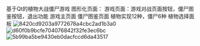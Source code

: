 基于Qt的植物大战僵尸游戏
图形化页面：
游戏页面：游戏对战页面按钮，僵尸图鉴按钮，退出功能
游戏主页面
僵尸图鉴页面
植物实现12种，僵尸6种
植物选择面板
![8420cd9203a9772678a4cbc2ad1b3a0](https://github.com/user-attachments/assets/5eb402be-e88d-4600-9e56-a7ac89347965)
![d60f0b9bcfe704076842f32fe3ec6bc](https://github.com/user-attachments/assets/95354504-808b-4a0a-b080-91e0a178b504)
![5b99ba5be9430eb0dacfccd6da43517](https://github.com/user-attachments/assets/b56af7d5-3fce-456a-9643-fb2384c4ca61)
